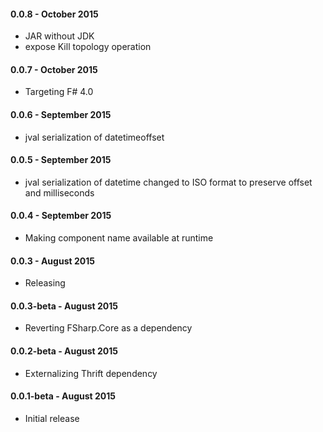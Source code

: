 #### 0.0.8 - October 2015
* JAR without JDK
* expose Kill topology operation

#### 0.0.7 - October 2015
* Targeting F# 4.0

#### 0.0.6 - September 2015
* jval serialization of datetimeoffset

#### 0.0.5 - September 2015
* jval serialization of datetime changed to ISO format to preserve offset and milliseconds

#### 0.0.4 - September 2015
* Making component name available at runtime

#### 0.0.3 - August 2015
* Releasing

#### 0.0.3-beta - August 2015
* Reverting FSharp.Core as a dependency

#### 0.0.2-beta - August 2015
* Externalizing Thrift dependency

#### 0.0.1-beta - August 2015
* Initial release
